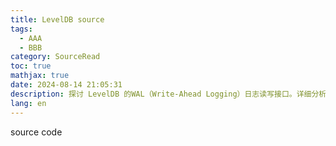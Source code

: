 ```yaml
---
title: LevelDB source
tags:
  - AAA
  - BBB
category: SourceRead
toc: true
mathjax: true
date: 2024-08-14 21:05:31
description: 探讨 LevelDB 的WAL（Write-Ahead Logging）日志读写接口。详细分析 WAL日志的写入过程，包括数据切分、记录格式和存储方式，同时阐述了日志读取的复杂逻辑，如何处理跨块记录和异常情况。还展示了相关的测试用例，验证WAL日志在各种场景下的正确性。
lang: en
---
```


source code